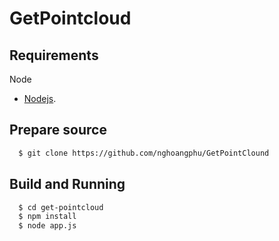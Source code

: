 # GetPointcloud
## Requirements

  Node
- [Nodejs](https://nodejs.org/en/download/).
## Prepare source

```sh
  $ git clone https://github.com/nghoangphu/GetPointClound
```

## Build and Running

```sh
  $ cd get-pointcloud
  $ npm install
  $ node app.js
```
